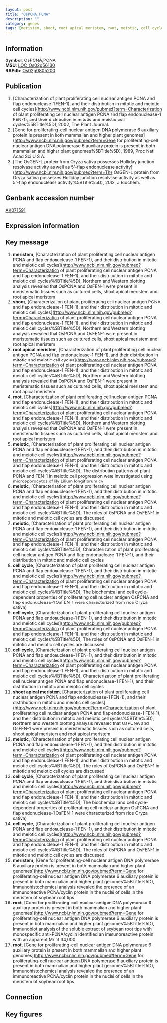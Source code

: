 ```yaml
---
layout: post
title: "OsPCNA,PCNA"
description: ""
category: genes
tags: [meristem, shoot, root apical meristem, root, meiotic, cell cycle, shoot apical meristem]
---
```


## Information
__Symbol__: OsPCNA,PCNA  
__MSU__: [LOC_Os02g56130](http://rice.plantbiology.msu.edu/cgi-bin/ORF_infopage.cgi?orf=LOC_Os02g56130)  
__RAPdb__: [Os02g0805200](http://rapdb.dna.affrc.go.jp/viewer/gbrowse_details/irgsp1?name=Os02g0805200)  

## Publication
1. [Characterization of plant proliferating cell nuclear antigen PCNA and flap endonuclease-1 FEN-1), and their distribution in mitotic and meiotic cell cycles](http://www.ncbi.nlm.nih.gov/pubmed?term=Characterization of plant proliferating cell nuclear antigen PCNA and flap endonuclease-1 FEN-1), and their distribution in mitotic and meiotic cell cycles%5BTitle%5D), 2002, The Plant Journal.
2. [Gene for proliferating-cell nuclear antigen DNA polymerase 6 auxiliary protein is present in both mammalian and higher plant genomes](http://www.ncbi.nlm.nih.gov/pubmed?term=Gene for proliferating-cell nuclear antigen DNA polymerase 6 auxiliary protein is present in both mammalian and higher plant genomes%5BTitle%5D), 1989, Proc Natl Acad Sci U S A.
3. [The OsGEN-L protein from Oryza sativa possesses Holliday junction resolvase activity as well as 5'-flap endonuclease activity](http://www.ncbi.nlm.nih.gov/pubmed?term=The OsGEN-L protein from Oryza sativa possesses Holliday junction resolvase activity as well as 5'-flap endonuclease activity%5BTitle%5D), 2012, J Biochem.

## Genbank accession number
[AK071591](http://www.ncbi.nlm.nih.gov/nuccore/AK071591)  

## Expression information

## Key message
1. __meristem__, [Characterization of plant proliferating cell nuclear antigen PCNA and flap endonuclease-1 FEN-1), and their distribution in mitotic and meiotic cell cycles](http://www.ncbi.nlm.nih.gov/pubmed?term=Characterization of plant proliferating cell nuclear antigen PCNA and flap endonuclease-1 FEN-1), and their distribution in mitotic and meiotic cell cycles%5BTitle%5D),  Northern and Western blotting analysis revealed that OsPCNA and OsFEN-1 were present in meristematic tissues such as cultured cells, shoot apical meristem and root apical meristem
2. __shoot__, [Characterization of plant proliferating cell nuclear antigen PCNA and flap endonuclease-1 FEN-1), and their distribution in mitotic and meiotic cell cycles](http://www.ncbi.nlm.nih.gov/pubmed?term=Characterization of plant proliferating cell nuclear antigen PCNA and flap endonuclease-1 FEN-1), and their distribution in mitotic and meiotic cell cycles%5BTitle%5D),  Northern and Western blotting analysis revealed that OsPCNA and OsFEN-1 were present in meristematic tissues such as cultured cells, shoot apical meristem and root apical meristem
3. __root apical meristem__, [Characterization of plant proliferating cell nuclear antigen PCNA and flap endonuclease-1 FEN-1), and their distribution in mitotic and meiotic cell cycles](http://www.ncbi.nlm.nih.gov/pubmed?term=Characterization of plant proliferating cell nuclear antigen PCNA and flap endonuclease-1 FEN-1), and their distribution in mitotic and meiotic cell cycles%5BTitle%5D),  Northern and Western blotting analysis revealed that OsPCNA and OsFEN-1 were present in meristematic tissues such as cultured cells, shoot apical meristem and root apical meristem
4. __root__, [Characterization of plant proliferating cell nuclear antigen PCNA and flap endonuclease-1 FEN-1), and their distribution in mitotic and meiotic cell cycles](http://www.ncbi.nlm.nih.gov/pubmed?term=Characterization of plant proliferating cell nuclear antigen PCNA and flap endonuclease-1 FEN-1), and their distribution in mitotic and meiotic cell cycles%5BTitle%5D),  Northern and Western blotting analysis revealed that OsPCNA and OsFEN-1 were present in meristematic tissues such as cultured cells, shoot apical meristem and root apical meristem
5. __meiotic__, [Characterization of plant proliferating cell nuclear antigen PCNA and flap endonuclease-1 FEN-1), and their distribution in mitotic and meiotic cell cycles](http://www.ncbi.nlm.nih.gov/pubmed?term=Characterization of plant proliferating cell nuclear antigen PCNA and flap endonuclease-1 FEN-1), and their distribution in mitotic and meiotic cell cycles%5BTitle%5D),  The distribution patterns of plant PCNA and FEN-1 in meiotic cell progression were investigated using microsporocytes of lily Lilium longiflorum cv
6. __meiotic__, [Characterization of plant proliferating cell nuclear antigen PCNA and flap endonuclease-1 FEN-1), and their distribution in mitotic and meiotic cell cycles](http://www.ncbi.nlm.nih.gov/pubmed?term=Characterization of plant proliferating cell nuclear antigen PCNA and flap endonuclease-1 FEN-1), and their distribution in mitotic and meiotic cell cycles%5BTitle%5D),  The roles of OsPCNA and OsFEN-1 in mitotic and meiotic cell cycles are discussed
7. __meiotic__, [Characterization of plant proliferating cell nuclear antigen PCNA and flap endonuclease-1 FEN-1), and their distribution in mitotic and meiotic cell cycles](http://www.ncbi.nlm.nih.gov/pubmed?term=Characterization of plant proliferating cell nuclear antigen PCNA and flap endonuclease-1 FEN-1), and their distribution in mitotic and meiotic cell cycles%5BTitle%5D), Characterization of plant proliferating cell nuclear antigen PCNA and flap endonuclease-1 FEN-1), and their distribution in mitotic and meiotic cell cycles
8. __cell cycle__, [Characterization of plant proliferating cell nuclear antigen PCNA and flap endonuclease-1 FEN-1), and their distribution in mitotic and meiotic cell cycles](http://www.ncbi.nlm.nih.gov/pubmed?term=Characterization of plant proliferating cell nuclear antigen PCNA and flap endonuclease-1 FEN-1), and their distribution in mitotic and meiotic cell cycles%5BTitle%5D), The biochemical and cell cycle-dependent properties of proliferating cell nuclear antigen OsPCNA and flap endonuclease-1 OsFEN-1 were characterized from rice Oryza sativa)  
9. __cell cycle__, [Characterization of plant proliferating cell nuclear antigen PCNA and flap endonuclease-1 FEN-1), and their distribution in mitotic and meiotic cell cycles](http://www.ncbi.nlm.nih.gov/pubmed?term=Characterization of plant proliferating cell nuclear antigen PCNA and flap endonuclease-1 FEN-1), and their distribution in mitotic and meiotic cell cycles%5BTitle%5D),  The roles of OsPCNA and OsFEN-1 in mitotic and meiotic cell cycles are discussed
10. __cell cycle__, [Characterization of plant proliferating cell nuclear antigen PCNA and flap endonuclease-1 FEN-1), and their distribution in mitotic and meiotic cell cycles](http://www.ncbi.nlm.nih.gov/pubmed?term=Characterization of plant proliferating cell nuclear antigen PCNA and flap endonuclease-1 FEN-1), and their distribution in mitotic and meiotic cell cycles%5BTitle%5D), Characterization of plant proliferating cell nuclear antigen PCNA and flap endonuclease-1 FEN-1), and their distribution in mitotic and meiotic cell cycles
11. __shoot apical meristem__, [Characterization of plant proliferating cell nuclear antigen PCNA and flap endonuclease-1 FEN-1), and their distribution in mitotic and meiotic cell cycles](http://www.ncbi.nlm.nih.gov/pubmed?term=Characterization of plant proliferating cell nuclear antigen PCNA and flap endonuclease-1 FEN-1), and their distribution in mitotic and meiotic cell cycles%5BTitle%5D),  Northern and Western blotting analysis revealed that OsPCNA and OsFEN-1 were present in meristematic tissues such as cultured cells, shoot apical meristem and root apical meristem
12. __meiotic__, [Characterization of plant proliferating cell nuclear antigen PCNA and flap endonuclease-1 FEN-1), and their distribution in mitotic and meiotic cell cycles](http://www.ncbi.nlm.nih.gov/pubmed?term=Characterization of plant proliferating cell nuclear antigen PCNA and flap endonuclease-1 FEN-1), and their distribution in mitotic and meiotic cell cycles%5BTitle%5D),  The roles of OsPCNA and OsFEN-1 in mitotic and meiotic cell cycles are discussed
13. __cell cycle__, [Characterization of plant proliferating cell nuclear antigen PCNA and flap endonuclease-1 FEN-1), and their distribution in mitotic and meiotic cell cycles](http://www.ncbi.nlm.nih.gov/pubmed?term=Characterization of plant proliferating cell nuclear antigen PCNA and flap endonuclease-1 FEN-1), and their distribution in mitotic and meiotic cell cycles%5BTitle%5D), The biochemical and cell cycle-dependent properties of proliferating cell nuclear antigen OsPCNA and flap endonuclease-1 OsFEN-1 were characterized from rice Oryza sativa)  
14. __cell cycle__, [Characterization of plant proliferating cell nuclear antigen PCNA and flap endonuclease-1 FEN-1), and their distribution in mitotic and meiotic cell cycles](http://www.ncbi.nlm.nih.gov/pubmed?term=Characterization of plant proliferating cell nuclear antigen PCNA and flap endonuclease-1 FEN-1), and their distribution in mitotic and meiotic cell cycles%5BTitle%5D),  The roles of OsPCNA and OsFEN-1 in mitotic and meiotic cell cycles are discussed
15. __meristem__, [Gene for proliferating-cell nuclear antigen DNA polymerase 6 auxiliary protein is present in both mammalian and higher plant genomes](http://www.ncbi.nlm.nih.gov/pubmed?term=Gene for proliferating-cell nuclear antigen DNA polymerase 6 auxiliary protein is present in both mammalian and higher plant genomes%5BTitle%5D),  Immunohistochemical analysis revealed the presence of an immunoreactive PCNA/cyclin protein in the nuclei of cells in the meristem of soybean root tips
16. __root__, [Gene for proliferating-cell nuclear antigen DNA polymerase 6 auxiliary protein is present in both mammalian and higher plant genomes](http://www.ncbi.nlm.nih.gov/pubmed?term=Gene for proliferating-cell nuclear antigen DNA polymerase 6 auxiliary protein is present in both mammalian and higher plant genomes%5BTitle%5D),  Immunoblot analysis of the soluble extract of soybean root tips with monospecific anti-PCNA/cyclin identified an immunoreactive protein with an apparent Mr of 34,000
17. __root__, [Gene for proliferating-cell nuclear antigen DNA polymerase 6 auxiliary protein is present in both mammalian and higher plant genomes](http://www.ncbi.nlm.nih.gov/pubmed?term=Gene for proliferating-cell nuclear antigen DNA polymerase 6 auxiliary protein is present in both mammalian and higher plant genomes%5BTitle%5D),  Immunohistochemical analysis revealed the presence of an immunoreactive PCNA/cyclin protein in the nuclei of cells in the meristem of soybean root tips

## Connection

## Key figures


